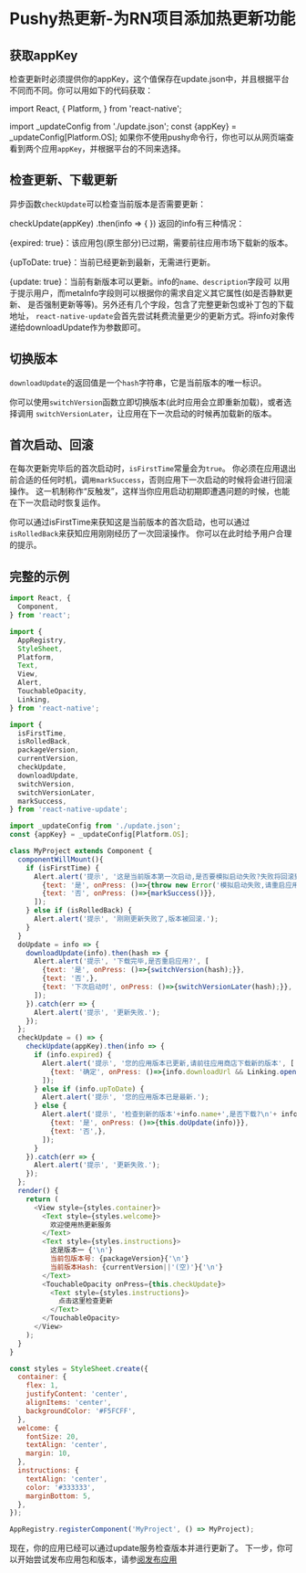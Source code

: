 ﻿# Pushy热更新-为RN项目添加热更新功能

## 获取appKey

检查更新时必须提供你的appKey，这个值保存在update.json中，并且根据平台不同而不同。你可以用如下的代码获取：

import React, {
  Platform,
} from 'react-native';

import _updateConfig from './update.json';
const {appKey} = _updateConfig[Platform.OS];
如果你不使用pushy命令行，你也可以从网页端查看到两个应用`appKey`，并根据平台的不同来选择。

## 检查更新、下载更新

异步函数`checkUpdate`可以检查当前版本是否需要更新：

checkUpdate(appKey)
    .then(info => {
    })
返回的info有三种情况：

{expired: true}：该应用包(原生部分)已过期，需要前往应用市场下载新的版本。

{upToDate: true}：当前已经更新到最新，无需进行更新。

{update: true}：当前有新版本可以更新。info的`name、description`字段可 以用于提示用户，而metaInfo字段则可以根据你的需求自定义其它属性(如是否静默更新、 是否强制更新等等)。另外还有几个字段，包含了完整更新包或补丁包的下载地址， `react-native-update`会首先尝试耗费流量更少的更新方式。将info对象传递给downloadUpdate作为参数即可。

## 切换版本

`downloadUpdate`的返回值是一个`hash`字符串，它是当前版本的唯一标识。

你可以使用`switchVersion`函数立即切换版本(此时应用会立即重新加载)，或者选择调用 `switchVersionLater`，让应用在下一次启动的时候再加载新的版本。

## 首次启动、回滚

在每次更新完毕后的首次启动时，`isFirstTime`常量会为`true`。 你必须在应用退出前合适的任何时机，调`用markSuccess`，否则应用下一次启动的时候将会进行回滚操作。 这一机制称作“反触发”，这样当你应用启动初期即遭遇问题的时候，也能在下一次启动时恢复运作。

你可以通过isFirstTime来获知这是当前版本的首次启动，也可以通过`isRolledBack`来获知应用刚刚经历了一次回滚操作。 你可以在此时给予用户合理的提示。

## 完整的示例

```javascript
import React, {
  Component,
} from 'react';

import {
  AppRegistry,
  StyleSheet,
  Platform,
  Text,
  View,
  Alert,
  TouchableOpacity,
  Linking,
} from 'react-native';

import {
  isFirstTime,
  isRolledBack,
  packageVersion,
  currentVersion,
  checkUpdate,
  downloadUpdate,
  switchVersion,
  switchVersionLater,
  markSuccess,
} from 'react-native-update';

import _updateConfig from './update.json';
const {appKey} = _updateConfig[Platform.OS];

class MyProject extends Component {
  componentWillMount(){
    if (isFirstTime) {
      Alert.alert('提示', '这是当前版本第一次启动,是否要模拟启动失败?失败将回滚到上一版本', [
        {text: '是', onPress: ()=>{throw new Error('模拟启动失败,请重启应用')}},
        {text: '否', onPress: ()=>{markSuccess()}},
      ]);
    } else if (isRolledBack) {
      Alert.alert('提示', '刚刚更新失败了,版本被回滚.');
    }
  }
  doUpdate = info => {
    downloadUpdate(info).then(hash => {
      Alert.alert('提示', '下载完毕,是否重启应用?', [
        {text: '是', onPress: ()=>{switchVersion(hash);}},
        {text: '否',},
        {text: '下次启动时', onPress: ()=>{switchVersionLater(hash);}},
      ]);
    }).catch(err => { 
      Alert.alert('提示', '更新失败.');
    });
  };
  checkUpdate = () => {
    checkUpdate(appKey).then(info => {
      if (info.expired) {
        Alert.alert('提示', '您的应用版本已更新,请前往应用商店下载新的版本', [
          {text: '确定', onPress: ()=>{info.downloadUrl && Linking.openURL(info.downloadUrl)}},
        ]);
      } else if (info.upToDate) {
        Alert.alert('提示', '您的应用版本已是最新.');
      } else {
        Alert.alert('提示', '检查到新的版本'+info.name+',是否下载?\n'+ info.description, [
          {text: '是', onPress: ()=>{this.doUpdate(info)}},
          {text: '否',},
        ]);
      }
    }).catch(err => { 
      Alert.alert('提示', '更新失败.');
    });
  };
  render() {
    return (
      <View style={styles.container}>
        <Text style={styles.welcome}>
          欢迎使用热更新服务
        </Text>
        <Text style={styles.instructions}>
          这是版本一 {'\n'}
          当前包版本号: {packageVersion}{'\n'}
          当前版本Hash: {currentVersion||'(空)'}{'\n'}
        </Text>
        <TouchableOpacity onPress={this.checkUpdate}>
          <Text style={styles.instructions}>
            点击这里检查更新
          </Text>
        </TouchableOpacity>
      </View>
    );
  }
}

const styles = StyleSheet.create({
  container: {
    flex: 1,
    justifyContent: 'center',
    alignItems: 'center',
    backgroundColor: '#F5FCFF',
  },
  welcome: {
    fontSize: 20,
    textAlign: 'center',
    margin: 10,
  },
  instructions: {
    textAlign: 'center',
    color: '#333333',
    marginBottom: 5,
  },
});

AppRegistry.registerComponent('MyProject', () => MyProject);
```
现在，你的应用已经可以通过update服务检查版本并进行更新了。
下一步，你可以开始尝试发布应用包和版本，请参[阅发布应用](https://github.com/codingEcho/react-native-start/blob/master/hot-update/reactnativecn/0-5.Pushy%E7%83%AD%E6%9B%B4%E6%96%B003-%E5%8F%91%E5%B8%83%E9%A1%B9%E7%9B%AE%E5%8F%8A%E7%83%AD%E6%9B%B4%E6%96%B0.md)
